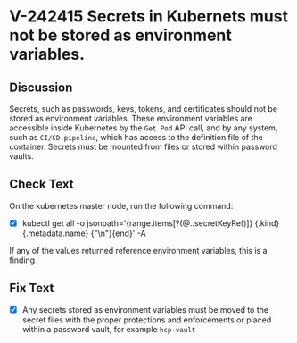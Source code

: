 # V-242415 Secrets in Kubernets must not be stored as environment variables.
## Discussion
Secrets, such as passwords, keys, tokens, and certificates should not be stored as environment variables. These environment variables are accessible inside Kubernetes by the ```Get Pod``` API call, and by any system, such as ```CI/CD pipeline```, which has access to the definition file of the container. Secrets must be mounted from files or stored within password vaults.
## Check Text
On the kubernetes master node, run the following command:
- [x] kubectl get all -o jsonpath='{range.items[?(@..secretKeyRef)]} {.kind} {.metadata.name} {"\n"}{end}' -A

If any of the values returned reference environment variables, this is a finding
## Fix Text
- [x] Any secrets stored as environment variables must be moved to the secret files with the proper protections and enforcements or placed within a password vault, for example ```hcp-vault```

